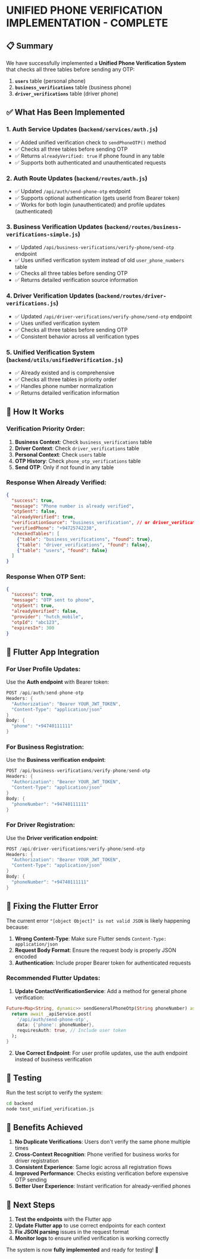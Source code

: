 # UNIFIED PHONE VERIFICATION IMPLEMENTATION - COMPLETE

## 📋 Summary

We have successfully implemented a **Unified Phone Verification System** that checks all three tables before sending any OTP:

1. **`users`** table (personal phone)
2. **`business_verifications`** table (business phone) 
3. **`driver_verifications`** table (driver phone)

## ✅ What Has Been Implemented

### 1. **Auth Service Updates** (`backend/services/auth.js`)
- ✅ Added unified verification check to `sendPhoneOTP()` method
- ✅ Checks all three tables before sending OTP
- ✅ Returns `alreadyVerified: true` if phone found in any table
- ✅ Supports both authenticated and unauthenticated requests

### 2. **Auth Route Updates** (`backend/routes/auth.js`)
- ✅ Updated `/api/auth/send-phone-otp` endpoint
- ✅ Supports optional authentication (gets userId from Bearer token)
- ✅ Works for both login (unauthenticated) and profile updates (authenticated)

### 3. **Business Verification Updates** (`backend/routes/business-verifications-simple.js`)
- ✅ Updated `/api/business-verifications/verify-phone/send-otp` endpoint
- ✅ Uses unified verification system instead of old `user_phone_numbers` table
- ✅ Checks all three tables before sending OTP
- ✅ Returns detailed verification source information

### 4. **Driver Verification Updates** (`backend/routes/driver-verifications.js`)
- ✅ Updated `/api/driver-verifications/verify-phone/send-otp` endpoint
- ✅ Uses unified verification system
- ✅ Checks all three tables before sending OTP
- ✅ Consistent behavior across all verification types

### 5. **Unified Verification System** (`backend/utils/unifiedVerification.js`)
- ✅ Already existed and is comprehensive
- ✅ Checks all three tables in priority order
- ✅ Handles phone number normalization
- ✅ Returns detailed verification information

## 🔄 How It Works

### Verification Priority Order:
1. **Business Context**: Check `business_verifications` table
2. **Driver Context**: Check `driver_verifications` table  
3. **Personal Context**: Check `users` table
4. **OTP History**: Check `phone_otp_verifications` table
5. **Send OTP**: Only if not found in any table

### Response When Already Verified:
```json
{
  "success": true,
  "message": "Phone number is already verified",
  "otpSent": false,
  "alreadyVerified": true,
  "verificationSource": "business_verification", // or driver_verification, personal_verification
  "verifiedPhone": "+94725742238",
  "checkedTables": [
    {"table": "business_verifications", "found": true},
    {"table": "driver_verifications", "found": false},
    {"table": "users", "found": false}
  ]
}
```

### Response When OTP Sent:
```json
{
  "success": true,
  "message": "OTP sent to phone",
  "otpSent": true,
  "alreadyVerified": false,
  "provider": "hutch_mobile",
  "otpId": "abc123",
  "expiresIn": 300
}
```

## 📱 Flutter App Integration

### For User Profile Updates:
Use the **Auth endpoint** with Bearer token:
```dart
POST /api/auth/send-phone-otp
Headers: {
  "Authorization": "Bearer YOUR_JWT_TOKEN",
  "Content-Type": "application/json"
}
Body: {
  "phone": "+94740111111"
}
```

### For Business Registration:
Use the **Business verification endpoint**:
```dart
POST /api/business-verifications/verify-phone/send-otp
Headers: {
  "Authorization": "Bearer YOUR_JWT_TOKEN",
  "Content-Type": "application/json"
}
Body: {
  "phoneNumber": "+94740111111"
}
```

### For Driver Registration:
Use the **Driver verification endpoint**:
```dart
POST /api/driver-verifications/verify-phone/send-otp
Headers: {
  "Authorization": "Bearer YOUR_JWT_TOKEN",
  "Content-Type": "application/json"
}
Body: {
  "phoneNumber": "+94740111111"
}
```

## 🐛 Fixing the Flutter Error

The current error `"[object Object]" is not valid JSON` is likely happening because:

1. **Wrong Content-Type**: Make sure Flutter sends `Content-Type: application/json`
2. **Request Body Format**: Ensure the request body is properly JSON encoded
3. **Authentication**: Include proper Bearer token for authenticated requests

### Recommended Flutter Updates:

1. **Update ContactVerificationService**: Add a method for general phone verification:
```dart
Future<Map<String, dynamic>> sendGeneralPhoneOtp(String phoneNumber) async {
  return await _apiService.post(
    '/api/auth/send-phone-otp',
    data: {'phone': phoneNumber},
    requiresAuth: true, // Include user token
  );
}
```

2. **Use Correct Endpoint**: For user profile updates, use the auth endpoint instead of business verification

## 🧪 Testing

Run the test script to verify the system:
```bash
cd backend
node test_unified_verification.js
```

## 🚀 Benefits Achieved

1. **No Duplicate Verifications**: Users don't verify the same phone multiple times
2. **Cross-Context Recognition**: Phone verified for business works for driver registration
3. **Consistent Experience**: Same logic across all registration flows  
4. **Improved Performance**: Checks existing verification before expensive OTP sending
5. **Better User Experience**: Instant verification for already-verified phones

## 📝 Next Steps

1. **Test the endpoints** with the Flutter app
2. **Update Flutter app** to use correct endpoints for each context
3. **Fix JSON parsing** issues in the request format
4. **Monitor logs** to ensure unified verification is working correctly

The system is now **fully implemented** and ready for testing! 🎉
